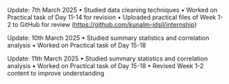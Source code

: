 Update: 7th March 2025 
•	Studied data cleaning techniques 
•	Worked on Practical task of Day 11-14 for revision 
•	Uploaded practical files of Week 1-2 to GitHub for review (https://github.com/kunalm-idsil/internship)

Update: 10th March 2025 
•	Studied summary statistics and correlation analysis
•	Worked on Practical task of Day 15-18

Update: 11th March 2025 
•	Studied summary statistics and correlation analysis
•	Worked on Practical task of Day 15-18
•	Revised Week 1-2 content to improve understanding
